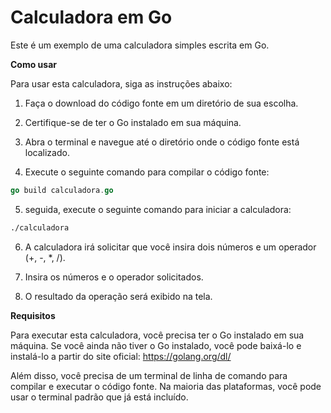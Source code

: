 # Calculadora em Go
Este é um exemplo de uma calculadora simples escrita em Go.

**Como usar**

Para usar esta calculadora, siga as instruções abaixo:

1. Faça o download do código fonte em um diretório de sua escolha.

2. Certifique-se de ter o Go instalado em sua máquina.

3. Abra o terminal e navegue até o diretório onde o código fonte está localizado.

4. Execute o seguinte comando para compilar o código fonte:

```go
go build calculadora.go
```
5. seguida, execute o seguinte comando para iniciar a calculadora:

```bash
./calculadora
```

6. A calculadora irá solicitar que você insira dois números e um operador (+, -, *, /).

7. Insira os números e o operador solicitados.

8. O resultado da operação será exibido na tela.

**Requisitos**

Para executar esta calculadora, você precisa ter o Go instalado em sua máquina. Se você ainda não tiver o Go instalado, você pode baixá-lo e instalá-lo a partir do site oficial: https://golang.org/dl/

Além disso, você precisa de um terminal de linha de comando para compilar e executar o código fonte. Na maioria das plataformas, você pode usar o terminal padrão que já está incluído.
